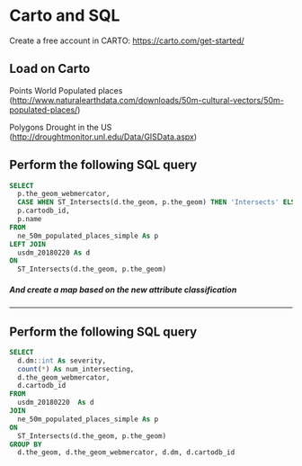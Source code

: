# Carto and SQL
Create a free account in CARTO:
https://carto.com/get-started/


##  Load on Carto

Points  World Populated places 
(http://www.naturalearthdata.com/downloads/50m-cultural-vectors/50m-populated-places/)


Polygons 	Drought in the US 
(http://droughtmonitor.unl.edu/Data/GISData.aspx)


## Perform the following SQL query
```sql
SELECT 
  p.the_geom_webmercator,
  CASE WHEN ST_Intersects(d.the_geom, p.the_geom) THEN 'Intersects' ELSE 'Doesn''t' END As classification,
  p.cartodb_id, 
  p.name
FROM 
  ne_50m_populated_places_simple As p
LEFT JOIN
  usdm_20180220 As d
ON 
  ST_Intersects(d.the_geom, p.the_geom)
```

##### And create a map based on the new attribute classification 
----------------------------------------------------------------------------------------------------------

##  Perform the following SQL query
```sql
SELECT
  d.dm::int As severity,
  count(*) As num_intersecting,
  d.the_geom_webmercator,
  d.cartodb_id
FROM 
  usdm_20180220  As d
JOIN 
  ne_50m_populated_places_simple As p
ON 
  ST_Intersects(d.the_geom, p.the_geom)
GROUP BY 
  d.the_geom, d.the_geom_webmercator, d.dm, d.cartodb_id

```


